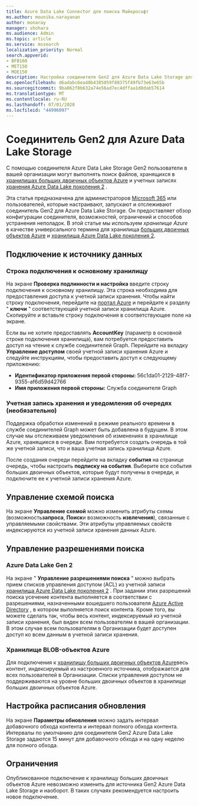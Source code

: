 ```yaml
---
title: Azure Data Lake Connector для поиска Майкрософт
ms.author: mounika.narayanan
author: monaray
manager: shohara
ms.audience: Admin
ms.topic: article
ms.service: mssearch
localization_priority: Normal
search.appverid:
- BFB160
- MET150
- MOE150
description: Настройка соединителя Gen2 для Azure Data Lake Storage для поиска Майкрософт
ms.openlocfilehash: d6adabc6ea40b4385059f80375f49fb73e63e65b
ms.sourcegitcommit: 9ba062f8b632a74e56ad7ec4dffaa1d8dab57614
ms.translationtype: MT
ms.contentlocale: ru-RU
ms.lasthandoff: 07/01/2020
ms.locfileid: "44996097"
---
```

# <a name="azure-data-lake-storage-gen2-connector"></a>Соединитель Gen2 для Azure Data Lake Storage

С помощью соединителя Azure Data Lake Storage Gen2 пользователи в вашей организации могут выполнять поиск файлов, хранящихся в [хранилищах больших двоичных объектов Azure](https://docs.microsoft.com/azure/storage/blobs/storage-blobs-introduction) и учетных записях [хранения Azure Data Lake поколения 2](https://docs.microsoft.com/azure/storage/blobs/data-lake-storage-introduction) .

Эта статья предназначена для администраторов [Microsoft 365](https://www.microsoft.com/microsoft-365) или пользователей, которые настраивают, запускают и отслеживают соединитель Gen2 для Azure Data Lake Storage. Он предоставляет обзор конфигурации соединителя, возможностей, ограничений и способов устранения неполадок. В этой статье мы используем *хранилище Azure* в качестве универсального термина для хранилища [больших двоичных объектов Azure](https://docs.microsoft.com/azure/storage/blobs/storage-blobs-introduction) и [хранилища Azure Data Lake поколения 2](https://docs.microsoft.com/azure/storage/blobs/data-lake-storage-introduction).

## <a name="connect-to-a-data-source"></a>Подключение к источнику данных
### <a name="primary-storage-connection-string"></a>Строка подключения к основному хранилищу 
На экране **Проверка подлинности и настройка** введите строку подключения к основному хранилищу. Эта строка необходима для предоставления доступа к учетной записи хранения. Чтобы найти строку подключения, перейдите на [портал Azure](https://ms.portal.azure.com/#home) и перейдите к разделу " **ключи** " соответствующей учетной записи хранилища Azure. Скопируйте и вставьте строку подключения в соответствующее поле на экране.

Если вы не хотите предоставлять **AccountKey** (параметр в основной строке подключения хранилища), вам потребуется предоставить доступ на чтение к службе соединителей Graph. Перейдите на вкладку **Управление доступом** своей учетной записи хранения Azure и следуйте инструкциям, чтобы предоставить доступ к следующему приложению:
* **Идентификатор приложения первой стороны:** 56c1da01-2129-48f7-9355-af6d59d42766
* **Имя приложения первой стороны:** Служба соединителя Graph

### <a name="storage-account-and-queue-notifications-optional"></a>Учетная запись хранения и уведомления об очередях (необязательно)
Поддержка обработки изменений в режиме реального времени в службе соединителей Graph может быть добавлена в будущем. В этом случае мы отслеживаем уведомления об изменениях в хранилище Azure, хранящиеся в очереди. Вам потребуется создать очередь в той же учетной записи, что и ваша учетная запись хранилища Azure.

После создания очереди перейдите на вкладку **события** на странице очередь, чтобы настроить **подписку на события**. Выберите все события больших двоичных объектов, которые будут получены в очереди, и подключите ее к учетной записи хранения Azure.

## <a name="manage-the-search-schema"></a>Управление схемой поиска
На экране **Управление схемой** можно изменить атрибуты схемы (возможность**запроса**, **Поиск**и возможность **извлечения**), связанные с управляемыми свойствами. Эти атрибуты управляемых свойств индексируются из учетной записи хранения данных Azure.

## <a name="manage-search-permissions"></a>Управление разрешениями поиска
### <a name="azure-data-lake-gen-2"></a>Azure Data Lake Gen 2
На экране " **Управление разрешениями поиска** " можно выбрать прием списков управления доступом (ACL) из учетной записи [хранилища Azure Data Lake поколения 2](https://docs.microsoft.com/azure/storage/blobs/data-lake-storage-introduction) . При задании этих разрешений поиска усечение контента выполняется в соответствии с разрешениями, назначенными вошедшего пользователя [Azure Active Directory](https://docs.microsoft.com/azure/active-directory/) , в котором выполняется поиск контента. Кроме того, вы можете сделать так, чтобы весь контент, индексируемый из учетной записи хранения, был виден всем пользователям в вашей организации. В этом случае всем пользователям в Организации будет доступен доступ ко всем данным в учетной записи хранения.

### <a name="azure-blob-storage"></a>Хранилище BLOB-объектов Azure
Для подключения к [хранилищу больших двоичных объектов Azure](https://docs.microsoft.com/azure/storage/blobs/storage-blobs-introduction)весь контент, индексируемый из настроенного источника, отображается для всех пользователей в Организации. Списки управления доступом не поддерживаются на уровне больших двоичных объектов в хранилище больших двоичных объектов Azure.

## <a name="set-the-refresh-schedule"></a>Настройка расписания обновления
На экране **Параметры обновления** можно задать интервал добавочного обхода контента и интервал полного обхода контента. Интервалы по умолчанию для соединителя Gen2 Azure Data Lake Storage задаются 15 минут для добавочного обхода и на одну неделю для полного обхода.

## <a name="limitations"></a>Ограничения
Опубликованное подключение к хранилищу больших двоичных объектов Azure невозможно изменить для источника Gen2 Azure Data Lake Storage и наоборот. В таких случаях рекомендуется настроить новое подключение.